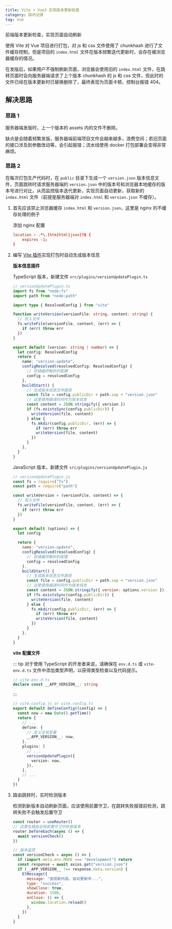 ```yaml
---
title: Vite + Vue3 实现版本更新检查
category: 踩坑记录
tag: Vue
---
```


前端版本更新检查，实现页面自动刷新

<!-- more -->

使用 Vite 对 Vue 项目进行打包，对 js 和 css 文件使用了 chunkhash 进行了文件缓存控制，但是项目的 `index.html` 文件在版本频繁迭代更新时，会存在被浏览器缓存的情况。

在发版后，如果用户不强制刷新页面，浏览器会使用旧的 `index.html` 文件，在跳转页面时会向服务器端请求了上个版本 chunkhash 的 js 和 css 文件，但此时的文件已经在版本更新时已替换删除了，最终表现为页面卡顿，控制台报错 404。

## 解决思路

### 思路 1

服务器端发版时，上一个版本的 assets 内的文件不删除。

缺点是会随着频繁发版，服务器端前端项目文件会越来越多，浪费空间；若旧页面的接口涉及到参数改动等，会引起报错；流水线使用 docker 打包部署会变得非常麻烦。

### 思路 2

在每次打包生产代码时，在 `public` 目录下生成一个 `version.json` 版本信息文件，页面跳转时请求服务器端的 `version.json` 中的版本号和浏览器本地缓存的版本号进行对比，从而监控版本迭代更新，实现页面自动更新，获取新的 `index.html` 文件（前提是服务器端对 `index.html` 和 `version.json` 不缓存）。

1. 首先应该禁止浏览器缓存 `index.html` 和 `version.json`，这里是 nginx 的不缓存处理的例子

   添加 nginx 配置

   ```conf
   location ~ .*\.(htm|html|json)?$ {
       expires -1;
   }
   ```

2. 编写 [Vite 插件](https://vitejs.cn/guide/api-plugin.html)实现打包时自动生成版本信息

   **版本信息插件**

   TypeScript 版本，新建文件 `src/plugins/versionUpdatePlugin.ts`

   ```typescript
   // versionUpdatePlugin.ts
   import fs from "node:fs"
   import path from "node:path"

   import type { ResolvedConfig } from "vite"

   function writeVersion(versionFile: string, content: string) {
     // 写入文件
     fs.writeFile(versionFile, content, (err) => {
       if (err) throw err
     })
   }

   export default (version: string | number) => {
     let config: ResolvedConfig
     return {
       name: "version-update",
       configResolved(resolvedConfig: ResolvedConfig) {
         // 存储最终解析的配置
         config = resolvedConfig
       },
       buildStart() {
         // 生成版本信息文件路径
         const file = config.publicDir + path.sep + "version.json"
         // 这里使用编译时间作为版本信息
         const content = JSON.stringify({ version })
         if (fs.existsSync(config.publicDir)) {
           writeVersion(file, content)
         } else {
           fs.mkdir(config.publicDir, (err) => {
             if (err) throw err
             writeVersion(file, content)
           })
         }
       },
     }
   }
   ```

   JavaScript 版本，新建文件 `src/plugins/versionUpdatePlugin.js`

   ```javascript
   // versionUpdatePlugin.js
   const fs = require("fs")
   const path = require("path")

   const writeVersion = (versionFile, content) => {
     // 写入文件
     fs.writeFile(versionFile, content, (err) => {
       if (err) throw err
     })
   }

   export default (options) => {
     let config

     return {
       name: "version-update",
       configResolved(resolvedConfig) {
         // 存储最终解析的配置
         config = resolvedConfig
       },
       buildStart() {
         // 生成版本信息文件路径
         const file = config.publicDir + path.sep + "version.json"
         // 这里使用编译时间作为版本信息
         const content = JSON.stringify({ version: options.version })
         if (fs.existsSync(config.publicDir)) {
           writeVersion(file, content)
         } else {
           fs.mkdir(config.publicDir, (err) => {
             if (err) throw err
             writeVersion(file, content)
           })
         }
       },
     }
   }
   ```

   **vite 配置文件**

   ::: tip
   对于使用 TypeScript 的开发者来说，请确保在 `env.d.ts` 或 `vite-env.d.ts` 文件中添加类型声明，以获得类型检查以及代码提示。

   ```typescript
   // vite-env.d.ts
   declare const __APP_VERSION__: string
   ```

   :::

   ```typescript
   // vite.config.js or vite.config.ts
   export default defineConfig((config) => {
     const now = new Date().getTime()
     return {
       // ...
       define: {
         // 定义全局变量
         __APP_VERSION__: now,
       },
       plugins: [
         // ...
         versionUpdatePlugin({
           version: now,
         }),
       ],
       // ...
     }
   })
   ```

3. 路由跳转时，实时检测版本

   检测到新版本自动刷新页面，应该使用前置守卫，在跳转失败报错前检测，跳转失败不会触发后置守卫

   ```javascript
   const router = useRouter()
   // 这里在路由全局前置守卫中检查版本
   router.beforeEach(async () => {
     await versionCheck()
   })

   // 版本监控
   const versionCheck = async () => {
     if (import.meta.env.MODE === "development") return
     const response = await axios.get("version.json")
     if (__APP_VERSION__ !== response.data.version) {
       ElMessage({
         message: "发现新内容，自动更新中...",
         type: "success",
         showClose: true,
         duration: 1500,
         onClose: () => {
           window.location.reload()
         },
       })
     }
   }
   ```
